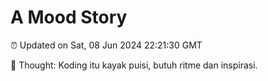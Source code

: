 # A Mood Story

⏰ Updated on Sat, 08 Jun 2024 22:21:30 GMT

💭 Thought: Koding itu kayak puisi, butuh ritme dan inspirasi.

